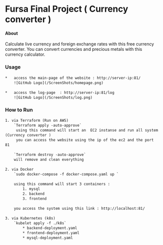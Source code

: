 # Fursa Final Project ( Currency converter )
#### About 
Calculate live currency and foreign exchange rates with this free currency converter. You can convert currencies and precious metals with this currency calculator.

### Usage 
    *   access the main-page of the website : http://server-ip:81/
        ![GitHub Logo](/ScreenShots/homepage.png)

    *   access the log-page  : http://server-ip:81/log
        ![GitHub Logo](/ScreenShots/log.png)
    
### How to Run 
    1. via Terraform (Run on AWS)
        `Terraform apply -auto-approve`
         using this command will start an  EC2 instanse and run all system (Currency converter )
         you can access the website using the ip of the ec2 and the port 81 
        
        `Terraform destroy -auto-approve` 
        will remove and clean everything 

    2. via Docker 
        `sudo docker-compose -f docker-compose.yaml up `
        
        using this command will start 3 containers : 
            1. mysql 
            2. backend
            3. frontend 
        
        you access the system using this link : http://localhost:81/

    3. via Kubernetes (k8s)
        `kubelet apply -f ./k8s`
            * backend-deployment.yaml
            * frontend-deployment.yaml
            * mysql-deployment.yaml


